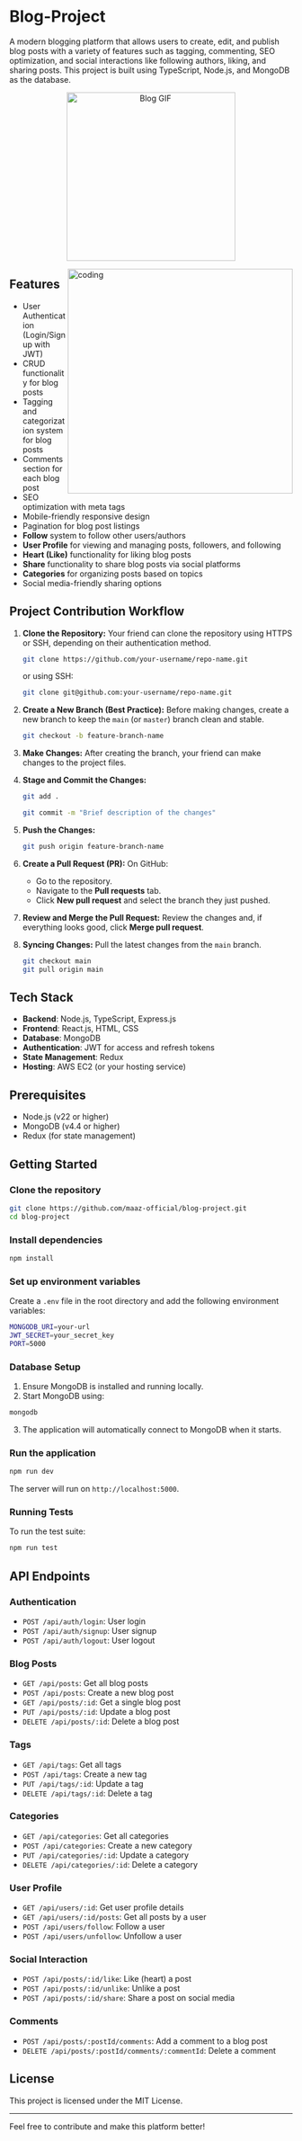 
# Blog-Project

A modern blogging platform that allows users to create, edit, and publish blog posts with a variety of features such as tagging, commenting, SEO optimization, and social interactions like following authors, liking, and sharing posts. This project is built using TypeScript, Node.js, and MongoDB as the database.

<p align="center">
  <img src="https://media.giphy.com/media/ZVik7pBtu9dNS/giphy.gif" alt="Blog GIF" width="300">
</p>

<img align="right" alt="coding" width="400" src="https://user-images.githubusercontent.com/55389276/140866485-8fb1c876-9a8f-4d6a-98dc-08c4981eaf70.gif">

## Features

- User Authentication (Login/Signup with JWT)
- CRUD functionality for blog posts
- Tagging and categorization system for blog posts
- Comments section for each blog post
- SEO optimization with meta tags
- Mobile-friendly responsive design
- Pagination for blog post listings
- **Follow** system to follow other users/authors
- **User Profile** for viewing and managing posts, followers, and following
- **Heart (Like)** functionality for liking blog posts
- **Share** functionality to share blog posts via social platforms
- **Categories** for organizing posts based on topics
- Social media-friendly sharing options

## Project Contribution Workflow

1. **Clone the Repository:**
   Your friend can clone the repository using HTTPS or SSH, depending on their authentication method.

   ```bash
   git clone https://github.com/your-username/repo-name.git
   ```

   or using SSH:

   ```bash
   git clone git@github.com:your-username/repo-name.git
   ```

2. **Create a New Branch (Best Practice):**
   Before making changes, create a new branch to keep the `main` (or `master`) branch clean and stable.

   ```bash
   git checkout -b feature-branch-name
   ```

3. **Make Changes:**
   After creating the branch, your friend can make changes to the project files.

4. **Stage and Commit the Changes:**

   ```bash
   git add .

   git commit -m "Brief description of the changes"
   ```

5. **Push the Changes:**

   ```bash
   git push origin feature-branch-name
   ```

6. **Create a Pull Request (PR):**
   On GitHub:
   - Go to the repository.
   - Navigate to the **Pull requests** tab.
   - Click **New pull request** and select the branch they just pushed.

7. **Review and Merge the Pull Request:**
   Review the changes and, if everything looks good, click **Merge pull request**.

8. **Syncing Changes:**
   Pull the latest changes from the `main` branch.

   ```bash
   git checkout main
   git pull origin main
   ```

## Tech Stack

- **Backend**: Node.js, TypeScript, Express.js
- **Frontend**: React.js, HTML, CSS
- **Database**: MongoDB
- **Authentication**: JWT for access and refresh tokens
- **State Management**: Redux
- **Hosting**: AWS EC2 (or your hosting service)

## Prerequisites

- Node.js (v22 or higher)
- MongoDB (v4.4 or higher)
- Redux (for state management)

## Getting Started

### Clone the repository

```bash
git clone https://github.com/maaz-official/blog-project.git
cd blog-project
```

### Install dependencies

```bash
npm install
```

### Set up environment variables

Create a `.env` file in the root directory and add the following environment variables:

```bash
MONGODB_URI=your-url
JWT_SECRET=your_secret_key
PORT=5000
```

### Database Setup

1. Ensure MongoDB is installed and running locally.
2. Start MongoDB using:

```bash
mongodb
```

3. The application will automatically connect to MongoDB when it starts.

### Run the application

```bash
npm run dev
```

The server will run on `http://localhost:5000`.

### Running Tests

To run the test suite:

```bash
npm run test
```

## API Endpoints

### Authentication

- `POST /api/auth/login`: User login
- `POST /api/auth/signup`: User signup
- `POST /api/auth/logout`: User logout

### Blog Posts

- `GET /api/posts`: Get all blog posts
- `POST /api/posts`: Create a new blog post
- `GET /api/posts/:id`: Get a single blog post
- `PUT /api/posts/:id`: Update a blog post
- `DELETE /api/posts/:id`: Delete a blog post

### Tags

- `GET /api/tags`: Get all tags
- `POST /api/tags`: Create a new tag
- `PUT /api/tags/:id`: Update a tag
- `DELETE /api/tags/:id`: Delete a tag

### Categories

- `GET /api/categories`: Get all categories
- `POST /api/categories`: Create a new category
- `PUT /api/categories/:id`: Update a category
- `DELETE /api/categories/:id`: Delete a category

### User Profile

- `GET /api/users/:id`: Get user profile details
- `GET /api/users/:id/posts`: Get all posts by a user
- `POST /api/users/follow`: Follow a user
- `POST /api/users/unfollow`: Unfollow a user

### Social Interaction

- `POST /api/posts/:id/like`: Like (heart) a post
- `POST /api/posts/:id/unlike`: Unlike a post
- `POST /api/posts/:id/share`: Share a post on social media

### Comments

- `POST /api/posts/:postId/comments`: Add a comment to a blog post
- `DELETE /api/posts/:postId/comments/:commentId`: Delete a comment

## License

This project is licensed under the MIT License.

---

Feel free to contribute and make this platform better!
